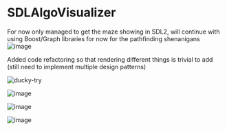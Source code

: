 # SDLAlgoVisualizer
For now only managed to get the maze showing in SDL2, will continue with using Boost/Graph libraries for now for the pathfinding shenanigans
![image](https://github.com/Xbz-24/SDLAlgovisualizer/assets/68678258/3cd90c5c-192c-4aaf-813b-24b6a3c68c8c)

Added code refactoring so that rendering different things is trivial to add (still need to implement multiple design patterns)

![ducky-try](https://github.com/Xbz-24/SDLAlgovisualizer/assets/68678258/17c85781-4756-43bc-b21b-ee7f98cbb247)


![image](https://github.com/Xbz-24/SDLAlgovisualizer/assets/68678258/368bb846-a229-4f9d-aa49-703580c5ebcc)

![image](https://github.com/Xbz-24/SDLAlgovisualizer/assets/68678258/3079ab70-1f43-4e4a-bd0a-448869618716)

![image](https://github.com/Xbz-24/SDLAlgovisualizer/assets/68678258/2daa7075-af19-41e9-9eae-ff212c881674)
